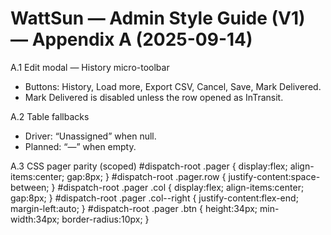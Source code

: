 # WattSun — Admin Style Guide (V1) — Appendix A (2025-09-14)

A.1 Edit modal — History micro-toolbar
- Buttons: History, Load more, Export CSV, Cancel, Save, Mark Delivered.
- Mark Delivered is disabled unless the row opened as InTransit.

A.2 Table fallbacks
- Driver: “Unassigned” when null.
- Planned: “—” when empty.

A.3 CSS pager parity (scoped)
#dispatch-root .pager { display:flex; align-items:center; gap:8px; }
#dispatch-root .pager.row { justify-content:space-between; }
#dispatch-root .pager .col { display:flex; align-items:center; gap:8px; }
#dispatch-root .pager .col--right { justify-content:flex-end; margin-left:auto; }
#dispatch-root .pager .btn { height:34px; min-width:34px; border-radius:10px; }
